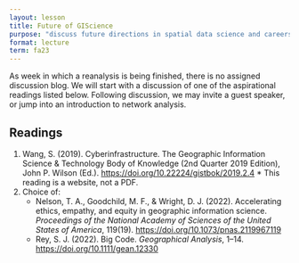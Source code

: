 ```yaml
---
layout: lesson
title: Future of GIScience
purpose: "discuss future directions in spatial data science and careers"
format: lecture
term: fa23
---
```


As week in which a reanalysis is being finished, there is no assigned discussion blog.
We will start with a discussion of one of the aspirational readings listed below.
Following discussion, we may invite a guest speaker, or jump into an introduction to network analysis.

## Readings

1. Wang, S. (2019). Cyberinfrastructure. The Geographic Information Science & Technology Body of Knowledge (2nd Quarter 2019 Edition), John P. Wilson (Ed.). <https://doi.org/10.22224/gistbok/2019.2.4>
\* This reading is a website, not a PDF.
2. Choice of: 
    - Nelson, T. A., Goodchild, M. F., & Wright, D. J. (2022). Accelerating ethics, empathy, and equity in geographic information science. *Proceedings of the National Academy of Sciences of the United States of America*, 119(19). https://doi.org/10.1073/pnas.2119967119
    - Rey, S. J. (2022). Big Code. *Geographical Analysis*, 1–14. https://doi.org/10.1111/gean.12330
